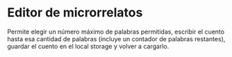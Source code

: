 # Editor de microrrelatos
Permite elegir un número máximo de palabras permitidas, escribir el cuento hasta esa cantidad de palabras (incluye un contador de palabras restantes), guardar el cuento en el local storage y volver a cargarlo.
